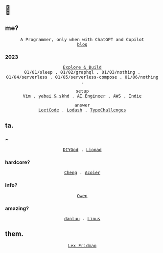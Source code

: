 # 👋

## me?
<p align="center">
  <samp>
    <span>A Programmer, only when with ChatGPT and Copilot</span><br>
    <a href="https://never2.top/blog">blog</a>
  </samp>
</p>

### 2023
<p align="center">
  <samp>
    <a href="https://github.com/users/mefengl/projects/1/views/4">Explore & Build</a><br>
    <span>01/01/sleep</span> .
    <span>01/02/graphql</span> .
    <span>01/03/nothing</span> .
    <span>01/04/serverless</span> .
    <span>01/05/serverless-compose</span> .
    <span>01/06/nothing</span> .
  </samp>
</p>

<p align="center">
  <samp>
    <span>setup</span><br>
    <a href="https://github.com/mefengl/my-vim">Vim</a> .
    <a href="https://github.com/mefengl/Awsome-yabai-skhd">yabai & skhd</a> .
    <a href="https://github.com/mefengl/Awesome-AI-Engineer">AI Engineer</a> .
    <a href="https://github.com/mefengl/Awsome-AWS">AWS</a> .
    <a href="https://github.com/mefengl/Awsome-Indie">Indie</a>
  </samp>
</p>

<p align="center">
  <samp>
    <span>answer</span><br>
    <a href="https://github.com/mefengl/answer/tree/main/leetcode-python">LeetCode</a> .
    <a href="https://github.com/mefengl/answer/tree/main/lodash-to-me">Lodash</a> .
    <a href="https://github.com/mefengl/answer/tree/main/typeChallenges">TypeChallenges</a>
  </samp>
</p>

## ta.

### ~

<p align="center">
  <samp>
    <a href="https://diygod.me/">DIYGod</a> .
    <a href="https://www.lionad.art/">Lionad</a>
  </samp>
</p>

### hardcore?
<p align="center">
  <samp>
    <a href="https://linjuncheng.cn/">Cheng</a> .
    <a href="https://www.acoier.com/">Acoier</a>
  </samp>
</p>

### info?
<p align="center">
  <samp>
    <a href="https://www.owenyoung.com/">Owen</a>
  </samp>
</p>

### amazing?
<p align="center">
  <samp>
    <a href="https://danluu.com/">danluu</a> .
    <a href="https://thesephist.com/">Linus</a>
  </samp>
</p>

## them.
<p align="center">
  <samp>
    <a href="https://karpathy.ai/lexicap/">Lex Fridman</a>
  </samp>
</p>
